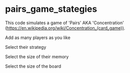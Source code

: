# pairs_game_stategies

This code simulates a game of 'Pairs' AKA 'Concentration' (https://en.wikipedia.org/wiki/Concentration_(card_game)).

Add as many players as you like

Select their strategy

Select the size of their memory

Select the size of the board
